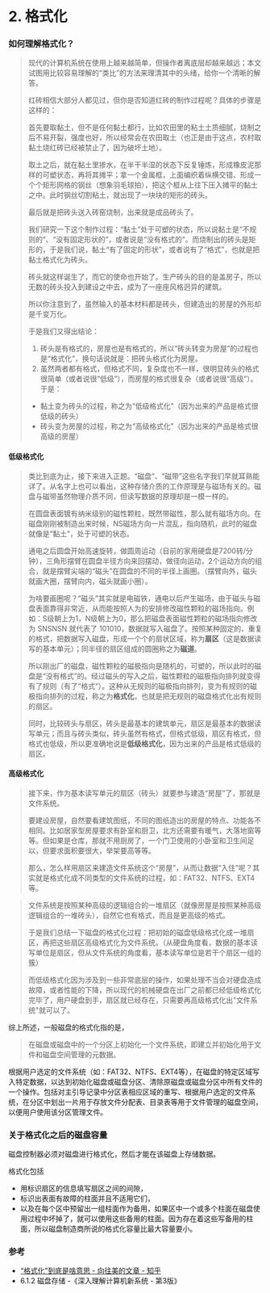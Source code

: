 # 2. 格式化

### 如何理解格式化？

> 现代的计算机系统在使用上越来越简单，但操作者离底层却越来越远；本文试图用比较容易理解的“类比”的方法来理清其中的头绪，给你一个清晰的解答。
> 
>
> 红砖相信大部分人都见过，但你是否知道红砖的制作过程呢？具体的步骤是这样的：
> 
>
> 首先要取黏土，但不是任何黏土都行，比如农田里的粘土土质细腻，烧制之后不易开裂，强度也好，所以经常会在农田取土（也正是由于这点，农村取黏土烧红砖已经被禁止了，因为破坏土地）。
> 
>
> 取土之后，就在黏土里掺水，在半干半湿的状态下反复锤炼，形成橡皮泥那样的可塑状态，再将其摊平；拿一个金属框，上面编织着纵横交错、形成一个个矩形网格的钢丝（想象羽毛球拍），把这个框从上往下压入摊平的黏土之中。此时钢丝切割粘土，就出现了一块块的矩形的砖头。
>
>
> 最后就是把砖头送入砖窑烧制，出来就是成品砖头了。
>
>
> 我们研究一下这个制作过程：“黏土”处于可塑的状态，所以说黏土是“不规则的”、“没有固定形状的”，或者说是“没有格式的”。而烧制出的砖头是矩形的，于是我们说，黏土“有了固定的形状”，或者说有了“格式”，也就是把黏土格式化为砖头。
>
>
> 砖头就这样诞生了，而它的使命也开始了。生产砖头的目的是盖房子，所以无数的砖头投入到建设之中去，成为了一座座风格迥异的建筑。
> 
>
> 所以你注意到了，虽然输入的基本材料都是砖头，但建造出的房屋的外形却是千变万化。
> 
>
> 于是我们又得出结论：
> 1. 砖头是有格式的，房屋也是有格式的，所以“砖头转变为房屋”的过程也是“格式化”，换句话说就是：把砖头格式化为房屋。
> 2. 虽然两者都有格式，但格式不同，复杂度也不一样，很明显砖头的格式很简单（或者说很“低级”），而房屋的格式很复杂（或者说很“高级”）。于是：
>   - 黏土变为砖头的过程，称之为“低级格式化”（因为出来的产品是格式很低级的砖头）
>   - 砖头变为房屋的过程，称之为“高级格式化”（因为出来的产品是格式很高级的房屋）


#### 低级格式化

> 类比到底为止，接下来进入正题。“磁盘”、“磁带”这些名字我们早就耳熟能详了。从名字上也可以看出，这种存储介质的工作原理是与磁场有关的。磁盘与磁带虽然物理介质不同，但读写数据的原理却是一模一样的。
> 
>
> 在圆盘表面镀有纳米级别的磁性颗粒，既然带磁性，那么就有磁场方向。在磁盘刚刚被制造出来时候，NS磁场方向一片混乱，指向随机，此时的磁盘就像是“黏土”，处于可塑的状态。
> 
>
> 通电之后圆盘开始高速旋转，做圆周运动（目前的家用硬盘是7200转/分钟），三角形摆臂在圆盘半径方向来回摆动，做径向运动，2个运动方向的组合，就是摆臂尖端的“磁头”在圆盘的不同的半径上画圈。（摆臂向外，磁头就画大圈，摆臂向内，磁头就画小圈）。
> 
>
> 为啥要画圈呢？“磁头”其实就是电磁铁，通电以后产生磁场，由于磁头与磁盘表面靠得非常近，从而能按照人为的安排修改磁性颗粒的磁场指向。例如：S级朝上为1，N级朝上为0，那么把磁盘表面磁性颗粒的磁场指向修改为 SNSNSN 就代表了 101010，数据就写入磁盘了。按照某种固定的、重复的格式，把数据写入磁盘，形成一个个的扇状区域，称为**扇区**（这是数据读写的基本单元）；同半径的扇区组成的圆圈称之为**磁道**。
> 
>
> 所以刚出厂的磁盘，磁性颗粒的磁极指向是随机的，可塑的，所以此时的磁盘是“没有格式”的。经过磁头的写入之后，磁性颗粒的磁极指向排列就变得有了规则（有了“格式”）。这种从无规则的磁极指向排列，变为有规则的磁极指向排列的过程，称之为**格式化**，也就是把无规则的磁盘格式化出有规则的扇区。
> 
>
> 同时，比较砖头与扇区，砖头是最基本的建筑单元，扇区是最基本的数据读写单元；而且与砖头类似，砖头虽然有格式，但格式低级，扇区有格式，但格式也低级，所以更准确地说是**低级格式化**，因为出来的产品是格式低级的扇区。


#### 高级格式化

> 接下来，作为基本读写单元的扇区（砖头）就要参与建造“房屋”了，那就是文件系统。
> 
>
> 要建设房屋，自然要看建筑图纸，不同的图纸造出的房屋的特点、功能各不相同。比如居家型房屋要求有卧室和厨卫，北方还需要有暖气，大落地窗等等。但如果是仓库，那就不用厨房了，一个门卫使用的小卧室和卫生间足以，但要求面积要很大，举架要高等等。
>
>
> 那么，怎么样用扇区来建造文件系统这个“房屋”，从而让数据“入住”呢？其实就是格式化成不同类型的文件系统的过程，如：FAT32、NTFS、EXT4等。

> 
>
> 文件系统是按照某种高级的逻辑组合的一堆扇区（就像房屋是按照某种高级逻辑组合的一堆砖头），自然它也有格式，而且是更高级的格式。
> 
>
> 于是我们总结一下磁盘的格式化过程：把初始的磁盘低级格式化成一堆扇区，再把这些扇区高级格式化为文件系统。（从硬盘角度看，数据的基本读写单位是扇区，但从文件系统的角度看，基本读写单位是若干个扇区一组的簇）
>
> 
>
> 而低级格式化因为涉及到一些非常底层的操作，如果处理不当会对硬盘造成故障，或者性能的下降，所以现代的机械硬盘在出厂之前都已经低级格式化完毕了，用户硬盘到手，扇区就已经存在，只需要再高级格式化出"文件系统"就可以了。



综上所述，一般磁盘的格式化指的是，
> 在磁盘或磁盘中的一个分区上初始化一个文件系统，即建立并初始化用于文件和磁盘空间管理的元数据。


根据用户选定的文件系统（如：FAT32、NTFS、EXT4等），在磁盘的特定区域写入特定数据，以达到初始化磁盘或磁盘分区、清除原磁盘或磁盘分区中所有文件的一个操作。包括对主引导记录中分区表相应区域的重写、根据用户选定的文件系统，在分区中划出一片用于存放文件分配表、目录表等用于文件管理的磁盘空间，以便用户使用该分区管理文件。


### 关于格式化之后的磁盘容量
磁盘控制器必须对磁盘进行格式化，然后才能在该磁盘上存储数据。


格式化包括

- 用标识扇区的信息填写扇区之间的间隙，
- 标识出表面有故障的柱面并且不适用它们，
- 以及在每个区中预留出一组柱面作为备用，如果区中一个或多个柱面在磁盘使用过程中坏掉了，就可以使用这些备用的柱面。因为存在着这些写备用的柱面，所以磁盘制造商所说的格式化容量比最大容量要小。


### 参考

- [“格式化”到底是啥意思 - 向往美的文章 - 知乎](https://zhuanlan.zhihu.com/p/53765040)
- 6.1.2 磁盘存储 -《深入理解计算机新系统 - 第3版》
